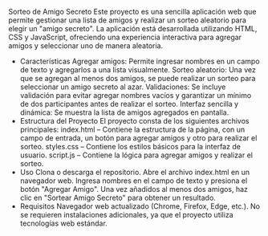 Sorteo de Amigo Secreto
Este proyecto es una sencilla aplicación web que permite gestionar una lista de amigos y realizar un sorteo aleatorio para elegir un "amigo secreto". La aplicación está desarrollada utilizando HTML, CSS y JavaScript, ofreciendo una experiencia interactiva para agregar amigos y seleccionar uno de manera aleatoria.

- Características
Agregar amigos: Permite ingresar nombres en un campo de texto y agregarlos a una lista visualmente.
Sorteo aleatorio: Una vez que se agregan al menos dos amigos, se puede realizar un sorteo para seleccionar un amigo secreto al azar.
Validaciones: Se incluye validación para evitar agregar nombres vacíos y garantizar un mínimo de dos participantes antes de realizar el sorteo.
Interfaz sencilla y dinámica: Se muestra la lista de amigos agregados en pantalla.
- Estructura del Proyecto
El proyecto consta de los siguientes archivos principales:
index.html – Contiene la estructura de la página, con un campo de entrada, un botón para agregar amigos y otro para realizar el sorteo.
styles.css – Contiene los estilos básicos para la interfaz de usuario.
script.js – Contiene la lógica para agregar amigos y realizar el sorteo.
- Uso
Clona o descarga el repositorio.
Abre el archivo index.html en un navegador web.
Ingresa nombres en el campo de texto y presiona el botón "Agregar Amigo".
Una vez añadidos al menos dos amigos, haz clic en "Sortear Amigo Secreto" para obtener un resultado.
- Requisitos
Navegador web actualizado (Chrome, Firefox, Edge, etc.).
No se requieren instalaciones adicionales, ya que el proyecto utiliza tecnologías web estándar.

